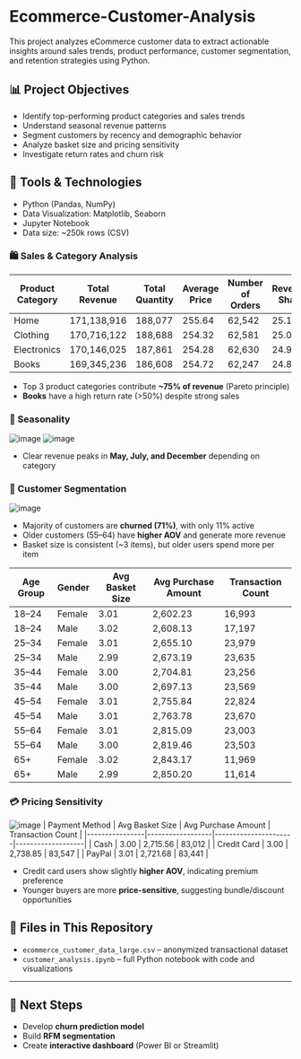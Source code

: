 # Ecommerce-Customer-Analysis
This project analyzes eCommerce customer data to extract actionable insights around sales trends, product performance, customer segmentation, and retention strategies using Python.

## 📊 Project Objectives
- Identify top-performing product categories and sales trends
- Understand seasonal revenue patterns
- Segment customers by recency and demographic behavior
- Analyze basket size and pricing sensitivity
- Investigate return rates and churn risk

## 🧰 Tools & Technologies
- Python (Pandas, NumPy)
- Data Visualization: Matplotlib, Seaborn
- Jupyter Notebook
- Data size: ~250k rows (CSV)

### 🛍️ Sales & Category Analysis
| Product Category | Total Revenue | Total Quantity | Average Price | Number of Orders | Revenue Share | Cumulative Share | Top 80% |
|------------------|---------------|----------------|----------------|------------------|----------------|-------------------|----------|
| Home             | 171,138,916   | 188,077        | 255.64         | 62,542           | 25.12%         | 25.12%            | ✅       |
| Clothing         | 170,716,122   | 188,688        | 254.32         | 62,581           | 25.06%         | 50.17%            | ✅       |
| Electronics      | 170,146,025   | 187,861        | 254.28         | 62,630           | 24.97%         | 75.15%            | ✅       |
| Books            | 169,345,236   | 186,608        | 254.72         | 62,247           | 24.85%         | 100.00%           | ❌       |

- Top 3 product categories contribute **~75% of revenue** (Pareto principle)
- **Books** have a high return rate (>50%) despite strong sales

### 📅 Seasonality
![image](https://github.com/user-attachments/assets/e436bb38-4553-4437-a955-8a53833b892e)
![image](https://github.com/user-attachments/assets/b81baf86-0e2d-46c4-bd9d-0b201b4a3d9f)
- Clear revenue peaks in **May, July, and December** depending on category

### 👤 Customer Segmentation
![image](https://github.com/user-attachments/assets/50f5f1c4-b935-41a9-822a-81d667092a95)
- Majority of customers are **churned (71%)**, with only 11% active
- Older customers (55–64) have **higher AOV** and generate more revenue
- Basket size is consistent (~3 items), but older users spend more per item

| Age Group | Gender | Avg Basket Size | Avg Purchase Amount | Transaction Count |
|-----------|--------|------------------|----------------------|-------------------|
| 18–24     | Female | 3.01             | 2,602.23             | 16,993            |
| 18–24     | Male   | 3.02             | 2,608.13             | 17,197            |
| 25–34     | Female | 3.01             | 2,655.10             | 23,979            |
| 25–34     | Male   | 2.99             | 2,673.19             | 23,635            |
| 35–44     | Female | 3.00             | 2,704.81             | 23,256            |
| 35–44     | Male   | 3.00             | 2,697.13             | 23,569            |
| 45–54     | Female | 3.01             | 2,755.84             | 22,824            |
| 45–54     | Male   | 3.01             | 2,763.78             | 23,670            |
| 55–64     | Female | 3.01             | 2,815.09             | 23,003            |
| 55–64     | Male   | 3.00             | 2,819.46             | 23,503            |
| 65+       | Female | 3.02             | 2,843.17             | 11,969            |
| 65+       | Male   | 2.99             | 2,850.20             | 11,614            |

### 💳 Pricing Sensitivity
![image](https://github.com/user-attachments/assets/8f8b1dbd-432f-497c-a3a7-f096d80416f9)
| Payment Method | Avg Basket Size | Avg Purchase Amount | Transaction Count |
|----------------|------------------|----------------------|-------------------|
| Cash           | 3.00             | 2,715.56             | 83,012            |
| Credit Card    | 3.00             | 2,738.85             | 83,547            |
| PayPal         | 3.01             | 2,721.68             | 83,441            |

- Credit card users show slightly **higher AOV**, indicating premium preference
- Younger buyers are more **price-sensitive**, suggesting bundle/discount opportunities

## 🧪 Files in This Repository

- `ecommerce_customer_data_large.csv` – anonymized transactional dataset
- `customer_analysis.ipynb` – full Python notebook with code and visualizations

---

## 📌 Next Steps

- Develop **churn prediction model**
- Build **RFM segmentation**
- Create **interactive dashboard** (Power BI or Streamlit)
